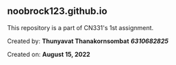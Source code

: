 ## noobrock123.github.io
This repository is a part of CN331's 1st assignment.

Created by: **Thunyavat Thanakornsombat** ***6310682825***

Created on: **August 15, 2022**
